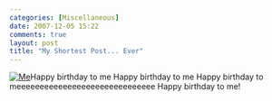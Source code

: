 ```yaml
---
categories: [Miscellaneous]
date: 2007-12-05 15:22
comments: true
layout: post
title: "My Shortest Post... Ever"
---
```

<a href="/uploads/2007/12/cimg3518.JPG" title="Me" rel="lightbox"><img src="/uploads/2007/12/cimg3518_thumb.JPG" alt="Me" class="InlineImageLeft" /></a>Happy birthday to me
Happy birthday to me
Happy birthday to meeeeeeeeeeeeeeeeeeeeeeeeeeeeee
Happy birthday to me!
